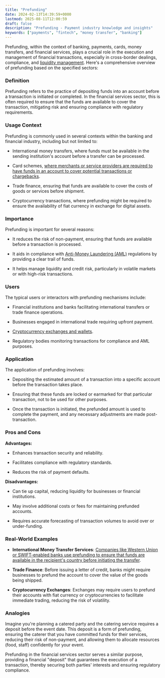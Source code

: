 ```yaml
---
title: "Prefunding"
date: 2024-02-13T14:39:59+0000
lastmod: 2025-08-11T12:00:59
draft: false
description: "Prefunding - Payment industry knowledge and insights"
keywords: ["payments", "fintech", "money transfer", "banking"]
---
```


Prefunding, within the context of banking, payments, cards, money transfers, and financial services, plays a crucial role in the execution and management of financial transactions, especially in cross-border dealings, compliance, and [liquidity management](https://faisalkhanllc.xyz/resources/payments-wiki/l/liquidity-management/). Here's a comprehensive overview of prefunding based on the specified sectors:

### Definition

Prefunding refers to the practice of depositing funds into an account before a transaction is initiated or completed. In the financial services sector, this is often required to ensure that the funds are available to cover the transaction, mitigating risk and ensuring compliance with regulatory requirements.

### Usage Context

Prefunding is commonly used in several contexts within the banking and financial industry, including but not limited to:

- International money transfers, where funds must be available in the sending institution's account before a transfer can be processed.

- Card schemes, [where merchants or service providers are required to have funds in an account to cover potential transactions or chargebacks](https://faisalkhanllc.xyz/resources/payments-wiki/c/card-schemes/).

- Trade finance, ensuring that funds are available to cover the costs of goods or services before shipment.

- Cryptocurrency transactions, where prefunding might be required to ensure the availability of fiat currency in exchange for digital assets.

### Importance

Prefunding is important for several reasons:

- It reduces the risk of non-payment, ensuring that funds are available before a transaction is processed.

- It aids in compliance with [Anti-Money Laundering (AML)](https://faisalkhanllc.xyz/resources/payments-wiki/a/anti-money-laundering-aml/) regulations by providing a clear trail of funds.

- It helps manage liquidity and credit risk, particularly in volatile markets or with high-risk transactions.

### Users

The typical users or interactors with prefunding mechanisms include:

- Financial institutions and banks facilitating international transfers or trade finance operations.

- Businesses engaged in international trade requiring upfront payment.

- [Cryptocurrency exchanges and wallets](https://faisalkhanllc.xyz/resources/payments-wiki/c/cryptocurrency-exchanges/).

- Regulatory bodies monitoring transactions for compliance and AML purposes.

### Application

The application of prefunding involves:

- Depositing the estimated amount of a transaction into a specific account before the transaction takes place.

- Ensuring that these funds are locked or earmarked for that particular transaction, not to be used for other purposes.

- Once the transaction is initiated, the prefunded amount is used to complete the payment, and any necessary adjustments are made post-transaction.

### Pros and Cons

**Advantages:**

- Enhances transaction security and reliability.

- Facilitates compliance with regulatory standards.

- Reduces the risk of payment defaults.

**Disadvantages:**

- Can tie up capital, reducing liquidity for businesses or financial institutions.

- May involve additional costs or fees for maintaining prefunded accounts.

- Requires accurate forecasting of transaction volumes to avoid over or under-funding.

### Real-World Examples

- **International Money Transfer Services**: [Companies like Western Union or SWIFT-enabled banks use prefunding to ensure that funds are available in the recipient's country before initiating the transfer](https://faisalkhanllc.xyz/resources/payments-wiki/i/international-money-transfer-operator-imto/).

- **Trade Finance**: Before issuing a letter of credit, banks might require businesses to prefund the account to cover the value of the goods being shipped.

- **Cryptocurrency Exchanges**: Exchanges may require users to prefund their accounts with fiat currency or cryptocurrencies to facilitate immediate trading, reducing the risk of volatility.

### Analogies

Imagine you're planning a catered party and the catering service requires a deposit before the event date. This deposit is a form of prefunding, ensuring the caterer that you have committed funds for their services, reducing their risk of non-payment, and allowing them to allocate resources (food, staff) confidently for your event.

Prefunding in the financial services sector serves a similar purpose, providing a financial "deposit" that guarantees the execution of a transaction, thereby securing both parties' interests and ensuring regulatory compliance.
